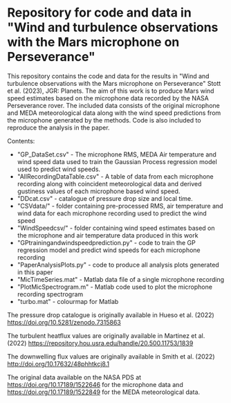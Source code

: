 # Repository for code and data in "Wind and turbulence observations with the Mars microphone on Perseverance"

This repository contains the code and data for the results in "Wind and turbulence observations with the Mars microphone on Perseverance" Stott et al. (2023), JGR: Planets. The aim of this work is to produce Mars wind speed estimates based on the microphone data recorded by the NASA Perseverance rover. The included data consists of the original microphone and MEDA meteorological data along with the wind speed predictions from the microphone generated by the methods. Code is also included to reproduce the analysis in the paper.

Contents:
  - "GP_DataSet.csv" - The microphone RMS, MEDA Air temperature and wind speed data used to train the Gaussian Process regression model used to predict wind speeds.
  - "AllRecordingDataTable.csv" - A table of data from each microphone recording along with coincident meteorological data and derived gustiness values of each microphone based wind speed.
  - "DDcat.csv" - catalogue of pressure drop size and local time.
  - "CSVdata/" - folder containing pre-processed RMS, air temperature and wind data for each microphone recording used to predict the wind speed
  - "WindSpeedcsv/" - folder containing wind speed estimates based on the microphone and air temperature data produced in this work
  - "GPtrainingandwindspeedprediction.py" - code to train the GP regression model and predict wind speeds for each microphone recording
  - "PaperAnalysisPlots.py" - code to produce all analysis plots generated in this paper
  - "MicTimeSeries.mat" - Matlab data file of a single microphone recording
  - "PlotMicSpectrogram.m" - Matlab code used to plot the microphone recording spectrogram
  - "turbo.mat" - colourmap for Matlab

The pressure drop catalogue is originally available in Hueso et al. (2022) https://doi.org/10.5281/zenodo.7315863

The turbulent heatflux values are originally available in Martinez et al. (2022) https://repository.hou.usra.edu/handle/20.500.11753/1839

The downwelling flux values are originally available in Smith et al. (2022) http://doi.org/10.17632/48phhtkcj8.1

The original data available on the NASA PDS at https://doi.org/10.17189/1522646 for the microphone data and https://doi.org/10.17189/1522849 for the MEDA meteorological data.
